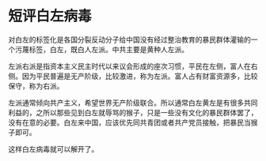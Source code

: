 # 短评白左病毒

对白左的标签化是各国分裂反动分子给中国没有经过整治教育的暴民群体灌输的一个污蔑标签，白左，既白人左派。中共主要是黄种人左派。

左派右派是指资本主义民主时代以来议会形成的座次习惯，平民在左侧，富人在右侧。因为平民普遍是无产阶级，比较激进，称为左派。富人占有财富资源多，比较保守，称为右派。

左派通常倾向共产主义，希望世界无产阶级联合。所以通常白左黄左是有很多共同利益的，之所以那些见到白左就辱骂的猴子，只是一些没有文化的暴民群体罢了，没有在意的必要。白左来中国，应该优先同共青团或者共产党员接触，把暴民当猴子即可。

这样白左病毒就可以解开了。

